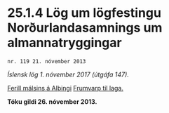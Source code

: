 # 25.1.4 Lög um lögfestingu Norðurlandasamnings um almannatryggingar

`nr. 119 21. nóvember 2013`

_Íslensk lög 1. nóvember 2017 (útgáfa 147)._

[Ferill málsins á Alþingi](https://www.althingi.is/thingstorf/thingmalalistar-eftir-thingum/ferill/?ltg=143&mnr=22)
[Frumvarp til laga.](https://www.althingi.is/altext/143/s/0022.html)

**Tóku gildi 26. nóvember 2013.**

